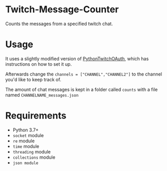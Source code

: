 # Twitch-Message-Counter
Counts the messages from a specified twitch chat. 

# Usage
It uses a slightly modified version of [PythonTwitchOAuth](https://github.com/PolishDogge/PythonTwitchOAuth), which has instructions on how to set it up.

Afterwards change the `channels = ["CHANNEL","CHANNEL2"]` to the channel you'd like to keep track of.

The amount of chat messages is kept in a folder called `counts` with a file named `CHANNELNAME_messages.json`

# Requirements
* Python 3.7+
* `socket` module
* `re` module
* `time` module
* `threading` module
* `collections` module
* `json module`
